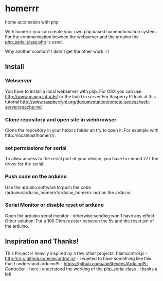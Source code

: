 # homerrr
home automation with php

With homerrr you can create your own php based homeautomation system. For the communication beween the webserver and the arduino
the [php_serial.class.php](http://code.google.com/p/php-serial/) is used.

Why another solution? I didn't get the other work :-)

## Install

### Webserver
You have to install a local webserver with php. 
For OSX you can use http://www.mamp.info/de/ or the build in server
For Rasperry Pi look at this tutorial http://www.raspberrypi.org/documentation/remote-access/web-server/apache.md

### Clone repository and open site in webbrowser

Clone the repository in your htdocs folder an try to open it. For example with http://localhost/homerrr/.

### set permissions for serial 
To allow access to the serial port of your device, you have to chmod 777 the driver for the serial.

### Push code on the arduino
Use the arduino software to push the code (arduino/arduino_homerrr/arduino_homerrr.ino) on the arduino. 

### Serial Monitor or disable reset of arduino
Open the arduino serial monitor - otherwise sending won't have any effect. Other solution: Put a 100 Ohm resistor between the 5v and the reset pin of the arduino.

## Inspiration and Thanks!
This Project is heavily inspired by a few other projects:
heimcontrol.js - http://ni-c.github.io/heimcontrol.js/ - i wanted to have something like this that I understand
arduinoPi - https://github.com/JanStevens/ArduinoPi-Controller - here I understood the working of the php_serial.class - thanks a lot! 





